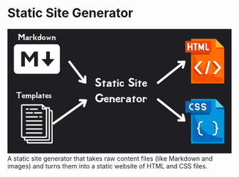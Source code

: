 # Static Site Generator
![Cover](staticsitegenerator-cover.png)
A static site generator that takes raw content files (like Markdown and images) and turns them into a static website of HTML and CSS files.
